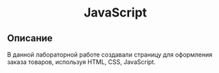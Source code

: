 <h1 align="center">JavaScript</h1>

## Описание

В данной лабораторной работе создавали страницу для оформления заказа товаров, используя HTML, CSS, JavaScript.

